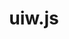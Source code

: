 ---
codehost: https://github.com/uiwjs
logohandle: githubio_uiwjs
sort: uiwjs
title: uiw.js
website: https://uiwjs.github.io/
---